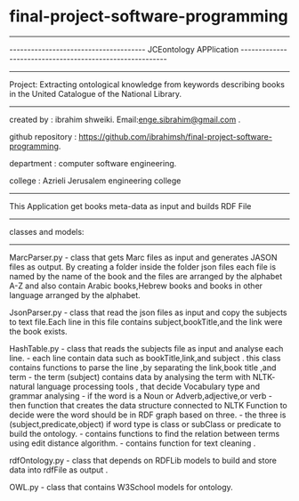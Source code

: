 final-project-software-programming
==================================

*************************************************************************************************************************
-------------------------------------- JCEontology APPlication ---------------------------------------------------------
*************************************************************************************************************************
Project: Extracting ontological knowledge from keywords describing books in the United Catalogue of the National Library.

*************************************************************************************************************************
created by : ibrahim shweiki.
Email:enge.sibrahim@gmail.com .

github repository : https://github.com/ibrahimsh/final-project-software-programming.

department : computer software engineering.

college : Azrieli Jerusalem engineering college 
*************************************************************************************************************************
This Application get books meta-data as input  and builds RDF File 
*************************************************************************************************************************
classes and models:
************************************************************************************************************************
MarcParser.py  - class that gets Marc files as input and generates JASON files as output. By creating a folder inside the                   folder json files each file is named by the  name of the  book and the files are arranged by the alphabet A-Z and also contain Arabic books,Hebrew books and books in other language arranged by  the alphabet.

JsonParser.py  - class that read the json files as input and copy the subjects to text file.Each line in this file contains                     subject,bookTitle,and the link were the book exists.

HashTable.py   - class that reads the subjects file as input and analyse each line. 
	       - each line contain data such as bookTitle,link,and subject . this class contains functions to parse the line ,by separating the link,book title ,and term
	       - the term (subject) contains data by analysing the term with NLTK- natural language processing tools , that decide Vocabulary type and grammar analysing
			   - if the word is a Noun or Adverb,adjective,or verb - then function that creates the data structure connected to NLTK Function to decide were the word should be in RDF graph based on three.
			   - the three is (subject,predicate,object) if word type is class or subClass or predicate to build the ontology.
			   - contains functions to find the relation between terms using edit distance algorithm.
			   - contains function for text cleaning .
				 
rdfOntology.py - class that depends on RDFLib models to build and store data into rdfFile as output .

OWL.py         - class that contains W3School models for ontology.
